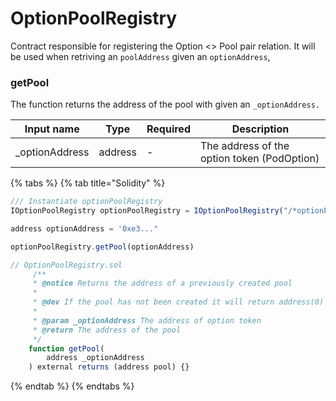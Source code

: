 # OptionPoolRegistry

Contract responsible for registering the Option <> Pool pair relation. It will be used when retriving an `poolAddress` given an `optionAddress`,&#x20;



### getPool

The function returns the address of the pool with given an `_optionAddress. `

| Input name      | Type    | Required | Description                                 |
| --------------- | ------- | -------- | ------------------------------------------- |
| \_optionAddress | address | -        | The address of the option token (PodOption) |



{% tabs %}
{% tab title="Solidity" %}
```javascript
/// Instantiate optionPoolRegistry
IOptionPoolRegistry optionPoolRegistry = IOptionPoolRegistry("/*optionPoolRegistryAddress*/");

address optionAddress = '0xe3..."

optionPoolRegistry.getPool(optionAddress)

// OptionPoolRegistry.sol
     /**
     * @notice Returns the address of a previously created pool
     *
     * @dev If the pool has not been created it will return address(0)
     *
     * @param _optionAddress The address of option token
     * @return The address of the pool
     */
    function getPool(
        address _optionAddress
    ) external returns (address pool) {}
```
{% endtab %}
{% endtabs %}
